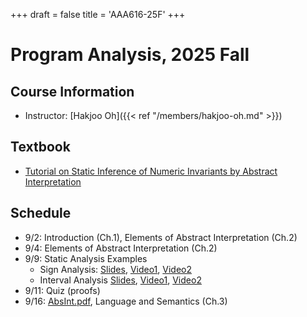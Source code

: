 +++
draft = false
title = 'AAA616-25F'
+++

# Program Analysis, 2025 Fall

## Course Information

- Instructor: [Hakjoo Oh]({{< ref "/members/hakjoo-oh.md" >}})

## Textbook

- [Tutorial on Static Inference of Numeric Invariants by
Abstract Interpretation](https://mine.perso.lip6.fr/publi/article-mine-FTiPL17.pdf)

## Schedule

- 9/2: Introduction (Ch.1), Elements of Abstract Interpretation (Ch.2)
- 9/4: Elements of Abstract Interpretation (Ch.2)
- 9/9: Static Analysis Examples
  - Sign Analysis: [Slides](https://prl.korea.ac.kr/courses/cose419/2024/slides/lec11.pdf), [Video1](https://www.youtube.com/watch?v=mT4qDt5BvP4), [Video2](https://www.youtube.com/watch?v=kFsQJY6xY5A)
  - Interval Analysis [Slides](https://prl.korea.ac.kr/courses/cose419/2024/slides/lec12.pdf), [Video1](https://www.youtube.com/watch?v=qZmQnD7Bi38), [Video2](https://www.youtube.com/watch?v=MtfedK32tvk)
- 9/11: Quiz (proofs)
- 9/16: [AbsInt.pdf](./slides/lec6.pdf), Language and Semantics (Ch.3)
